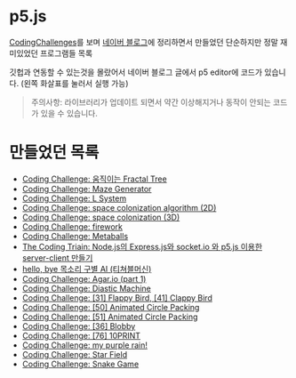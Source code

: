 # p5.js
[CodingChallenges](https://youtube.com/playlist?list=PLRqwX-V7Uu6ZiZxtDDRCi6uhfTH4FilpH&si=i2FXmopx8oElovJZ)를 보며 [네이버 블로그](https://blog.naver.com/PostList.naver?blogId=ljh3047063&from=postList&categoryNo=115)에 정리하면서 만들었던 단순하지만 정말 재미있었던 프로그램들 목록

깃헙과 연동할 수 있는것을 몰랐어서 네이버 블로그 글에서 p5 editor에 코드가 있습니다. (왼쪽 화살표를 눌러서 실행 가능)
> 주의사항: 라이브러리가 업데이트 되면서 약간 이상해지거나 동작이 안되는 코드가 있을 수 있습니다.

# 만들었던 목록
- [Coding Challenge: 움직이는 Fractal Tree](https://blog.naver.com/ljh3047063/222143558746)
- [Coding Challenge: Maze Generator](https://blog.naver.com/ljh3047063/222137470848)
- [Coding Challenge: L System ](https://blog.naver.com/ljh3047063/222093526675)
- [Coding Challenge: space colonization algorithm (2D)](https://blog.naver.com/ljh3047063/222105304095)
- [Coding Challenge: space colonization (3D)](https://blog.naver.com/ljh3047063/222117905005)
- [Coding Challenge: firework](https://blog.naver.com/ljh3047063/222124691749)
- [Coding Challenge: Metaballs](https://blog.naver.com/ljh3047063/222131531000)
- [The Coding Triain: Node.js의 Express.js와 socket.io 와 p5.js 이용한 server-client 만들기](https://blog.naver.com/ljh3047063/221923581768)
- [hello, bye 목소리 구별 AI (티쳐블머신)](https://blog.naver.com/ljh3047063/222136578978)
- [Coding Challenge: Agar.io (part 1)](https://blog.naver.com/ljh3047063/222137564022)
- [Coding Challenge: Diastic Machine](https://blog.naver.com/ljh3047063/222149926279)
- [Coding Challenge: [31] Flappy Bird, [41] Clappy Bird](https://blog.naver.com/ljh3047063/222185133758)
- [Coding Challenge: [50] Animated Circle Packing](https://blog.naver.com/ljh3047063/222192512868)
- [Coding Challenge: [51] Animated Circle Packing](https://blog.naver.com/ljh3047063/222201330902)
- [Coding Challenge: [36] Blobby](https://blog.naver.com/ljh3047063/222296617046)
- [Coding Challenge: [76] 10PRINT](https://blog.naver.com/ljh3047063/222304626886)
- [Coding Challenge: my purple rain!](https://editor.p5js.org/worldbiomusic/full/U4ezQ1jJD)
- [Coding Challenge: Star Field	](https://editor.p5js.org/worldbiomusic/full/6RAtkRqb5)
- [Coding Challenge: Snake Game](https://editor.p5js.org/worldbiomusic/full/NLtJc-9I7)


